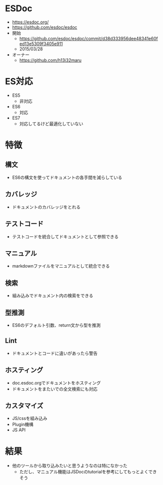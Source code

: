 # ESDoc
- https://esdoc.org/
- https://github.com/esdoc/esdoc
- 開始
  - https://github.com/esdoc/esdoc/commit/d38d333956dee48341e60fed13e5309f3405e911
  - 2015/03/28
- オーナー
  - https://github.com/h13i32maru

# ES対応
- ES5
  - 非対応
- ES6
  - 対応
- ES7
  - 対応してるけど最適化していない

# 特徴
## 構文
- ES6の構文を使ってドキュメントの各手間を減らしている

## カバレッジ
- ドキュメントのカバレッジをとれる

## テストコード
- テストコードを統合してドキュメントとして参照できる

## マニュアル
- markdownファイルをマニュアルとして統合できる

## 検索
- 組み込みでドキュメント内の検索をできる

## 型推測
- ES6のデフォルト引数、return文から型を推測

## Lint
- ドキュメントとコードに違いがあったら警告

## ホスティング
- doc.esdoc.orgでドキュメントをホスティング
- ドキュメントをまたいでの全文検索にも対応

## カスタマイズ
- JS/cssを組み込み
- Plugin機構
- JS API

# 結果
- 他のツールから取り込みたいと思うようなのは特になかった
  - ただし、マニュアル機能はJSDocのtutorialを参考にしてもっとよくできそう
